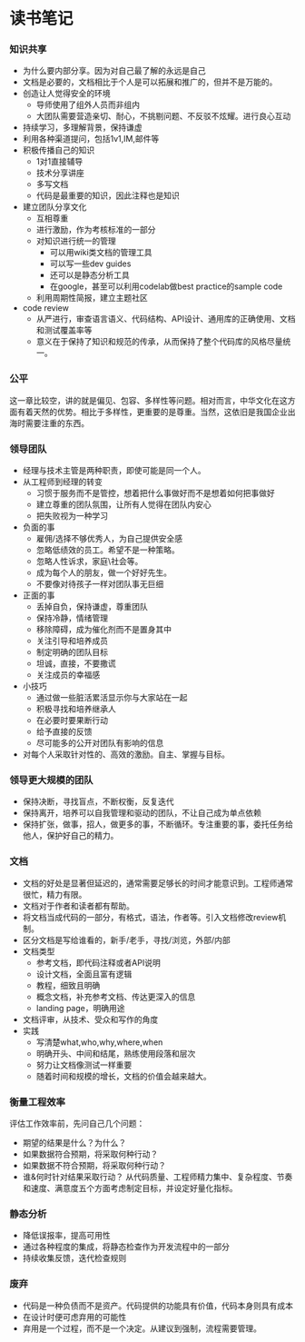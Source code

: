 # 读书笔记

### 知识共享
- 为什么要内部分享。因为对自己最了解的永远是自己
- 文档是必要的，文档相比于个人是可以拓展和推广的，但并不是万能的。
- 创造让人觉得安全的环境
  - 导师使用了组外人员而非组内
  - 大团队需要营造亲切、耐心，不挑剔问题、不反驳不炫耀。进行良心互动
- 持续学习，多理解背景，保持谦虚
- 利用各种渠道提问，包括1v1,IM,邮件等
- 积极传播自己的知识
  - 1对1直接辅导
  - 技术分享讲座
  - 多写文档
  - 代码是最重要的知识，因此注释也是知识
- 建立团队分享文化
  - 互相尊重
  - 进行激励，作为考核标准的一部分
  - 对知识进行统一的管理
    - 可以用wiki类文档的管理工具
    - 可以写一些dev guides
    - 还可以是静态分析工具
    - 在google，甚至可以利用codelab做best practice的sample code
  - 利用周期性简报，建立主题社区
- code review
  - 从严进行，审查语言语义、代码结构、API设计、通用库的正确使用、文档和测试覆盖率等
  - 意义在于保持了知识和规范的传承，从而保持了整个代码库的风格尽量统一。

### 公平
这一章比较空，讲的就是偏见、包容、多样性等问题。相对而言，中华文化在这方面有着天然的优势。相比于多样性，更重要的是尊重。当然，这依旧是我国企业出海时需要注重的东西。

### 领导团队
- 经理与技术主管是两种职责，即使可能是同一个人。
- 从工程师到经理的转变
  - 习惯于服务而不是管控，想着把什么事做好而不是想着如何把事做好
  - 建立尊重的团队氛围，让所有人觉得在团队内安心
  - 把失败视为一种学习
- 负面的事
  - 雇佣/选择不够优秀人，为自己提供安全感
  - 忽略低绩效的员工。希望不是一种策略。
  - 忽略人性诉求，家庭\社会等。
  - 成为每个人的朋友，做一个好好先生。
  - 不要像对待孩子一样对团队事无巨细
- 正面的事
  - 丢掉自负，保持谦虚，尊重团队
  - 保持冷静，情绪管理
  - 移除障碍，成为催化剂而不是置身其中
  - 关注引导和培养成员
  - 制定明确的团队目标
  - 坦诚，直接，不要撒谎
  - 关注成员的幸福感
- 小技巧
  - 通过做一些脏活累活显示你与大家站在一起
  - 积极寻找和培养继承人
  - 在必要时要果断行动
  - 给予直接的反馈
  - 尽可能多的公开对团队有影响的信息
- 对每个人采取针对性的、高效的激励。自主、掌握与目标。

### 领导更大规模的团队
- 保持决断，寻找盲点，不断权衡，反复迭代
- 保持离开，培养可以自我管理和驱动的团队，不让自己成为单点依赖
- 保持扩张，做事，招人，做更多的事，不断循环。专注重要的事，委托任务给他人，保护好自己的精力。

### 文档
- 文档的好处是显著但延迟的，通常需要足够长的时间才能意识到。工程师通常很忙，精力有限。
- 文档对于作者和读者都有帮助。
- 将文档当成代码的一部分，有格式，语法，作者等。引入文档修改review机制。
- 区分文档是写给谁看的，新手/老手，寻找/浏览，外部/内部
- 文档类型
  - 参考文档，即代码注释或者API说明
  - 设计文档，全面且富有逻辑
  - 教程，细致且明确
  - 概念文档，补充参考文档、传达更深入的信息
  - landing page，明确用途
- 文档评审，从技术、受众和写作的角度
- 实践
  - 写清楚what,who,why,where,when
  - 明确开头、中间和结尾，熟练使用段落和层次
  - 努力让文档像测试一样重要
  - 随着时间和规模的增长，文档的价值会越来越大。

### 衡量工程效率
评估工作效率前，先问自己几个问题：
- 期望的结果是什么？为什么？
- 如果数据符合预期，将采取何种行动？
- 如果数据不符合预期，将采取何种行动？
- 谁&何时针对结果采取行动？
从代码质量、工程师精力集中、复杂程度、节奏和速度、满意度五个方面考虑制定目标，并设定好量化指标。

### 静态分析
- 降低误报率，提高可用性
- 通过各种程度的集成，将静态检查作为开发流程中的一部分
- 持续收集反馈，迭代检查规则

### 废弃
- 代码是一种负债而不是资产。代码提供的功能具有价值，代码本身则具有成本
- 在设计时便可虑弃用的可能性
- 弃用是一个过程，而不是一个决定。从建议到强制，流程需要管理。

